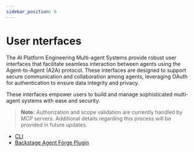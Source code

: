 ```yaml
---
sidebar_position: 6
---
```


# User nterfaces

The AI Platform Engineering Multi-agent Systems provide robust user interfaces that facilitate seamless interaction between agents using the Agent-to-Agent (A2A) protocol. These interfaces are designed to support secure communication and collaboration among agents, leveraging OAuth for authentication to ensure data integrity and privacy.

These interfaces empower users to build and manage sophisticated multi-agent systems with ease and security.

> **Note:** Authorization and scope validation are currently handled by MCP servers. Additional details regarding this process will be provided in future updates.

- [CLI](https://github.com/cnoe-io/agent-chat-cli)
- [Backstage Agent Forge Plugin](https://github.com/backstage/community-plugins/tree/main/workspaces/agent-forge)